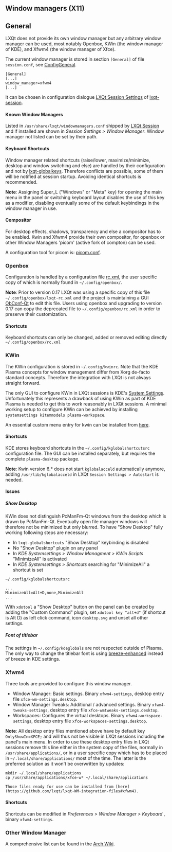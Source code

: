 ## Window managers (X11)

## General

LXQt does not provide its own window manager but any arbitrary window manager can be used, most notably Openbox, KWin (the window manager of KDE), and Xfwm4 (the window manager of Xfce).   

The current window manager is stored in section `[General]` of file `session.conf`, see [ConfigGeneral](ConfigGeneral#general).
```
[General]
[...]
window_manager=xfwm4
[...]
```

It can be chosen in configuration dialogue [LXQt Session Settings](https://github.com/lxde/lxqt-session#lxqt-session-settings) of [lxqt-session](https://github.com/lxde/lxqt-session).

#### Known Window Managers

Listed in `/usr/share/lxqt/windowmanagers.conf` shipped by [LXQt Session](https://github.com/lxqt/lxqt-session/blob/master/config/windowmanagers.conf) and if installed are shown in _Session Settings > Window Manager_. Window manager not listed can be set by their path.

#### Keyboard Shortcuts

Window manager related shortcuts (raise/lower, maximize/minimize, desktop and window switching and else) are handled by their configuration and not by [lxqt-globalkeys](https://github.com/lxqt/lxqt-globalkeys). Therefore conflicts are possible, some of them will be notified at session startup. Avoiding identical shortcuts is recommended.

**Note**: Assigning Super_L ("Windows" or "Meta" key) for opening the main menu in the panel or switching keyboard layout disables the use of this key as a modifier, disabling eventually some of the default keybindings in the window manager in use.

#### Compositor

For desktop effects, shadows, transparency and else a compositor has to be enabled. Kwin and Xfwm4 provide their own compositor, for openbox or other Window Managers 'picom' (active fork of compton) can be used.

A configuration tool for picom is: [picom.conf](https://github.com/redtide/picom-conf/).


### Openbox

Configuration is handled by a configuration file [rc.xml](http://openbox.org/wiki/Help:Configuration), the user specific copy of which is normally found in `~/.config/openbox/`.   

**Note**: Prior to version 0.17 LXQt was using a specific copy of this file` ~/.config/openbox/lxqt-rc.xml` and the project is maintaining a GUI [ObConf-Qt](https://github.com/lxde/obconf-qt) to edit this file. Users using openbox and upgrading to version 0.17 can copy the deprecated file to `~/.config/openbox/rc.xml` in order to preserve their customization. 

#### Shortcuts

Keyboard shortcuts can only be changed, added or removed editing directly `~/.config/openbox/rc.xml`

### KWin

The KWin configuration is stored in `~/.config/kwinrc`. Note that the KDE Plasma concepts for window management differ from Xorg de-facto standard concepts. Therefore the integration with LXQt is not always straight forward.

The only GUI to configure KWin in LXQt sessions is KDE's [System Settings](https://userbase.kde.org/System_Settings). Unfortunately this represents a drawback of using KWin as part of KDE Plasma is needed to get this to work reasonably in LXQt sessions. A minimal working setup to configure KWin can be achieved by installing `systemsettings kitemmodels plasma-workspace`.

An essential custom menu entry for kwin can be installed from [here](https://github.com/lxqt/lxqt-WM-integration-files#kwin_x11).

#### Shortcuts
KDE stores keyboard shortcuts in the `~/.config/kglobalshortcutsrc` configuration file. The GUI can be installed separately, but requires the complete `plasma-desktop` package.

**Note**: Kwin version 6.*  does not start `kglobalacceld` automatically anymore, adding  `/usr/lib/kglobalacceld` in LXQt `Session Settings > Autostart` is needed.

#### Issues

##### Show Desktop

KWin does not distinguish PcManFm-Qt windows from the desktop which is drawn by PcManFm-Qt. Eventually open file manager windows will therefore not be minimized but only blurred. To have "Show Desktop" fully working following steps are necessary:
* In `lxqt-globalshortcuts` "Show Desktop" keybinding is disabled
* No "Show Desktop" plugin on any panel
* In _KDE Systemsettings > Window Managment > KWin Scripts_ "MinimizeAll" is activated
* In _KDE Systemsettings > Shortcuts_ searching for "MinimizeAll" a shortcut is set


`~/.config/kglobalshortcutsrc`

```
...
MinimizeAll=Alt+D,none,MinimizeAll
...

```
With `xdotool` a "Show Desktop" button on the panel can be created by adding the "Custom Command" plugin, set `xdotool key "alt+d"` (if shortcut is Alt D) as left click command, icon `desktop.svg` and unset all other settings.

##### Font of titlebar

The settings in `~/.config/kdeglobals` are not respected outside of Plasma. The only way to change the titlebar font is using [breeze-enhanced](https://aur.archlinux.org/packages/breeze-enhanced-git) instead of breeze in KDE settings.

### Xfwm4

Three tools are provided to configure this window manager.   
* Window Manager: Basic settings. Binary `xfwm4-settings`, desktop entry file `xfce-wm-settings.desktop`.
* Window Manager Tweaks: Additional / advanced settings. Binary `xfwm4-tweaks-settings`, desktop entry file `xfce-wmtweaks-settings.desktop`.
* Workspaces: Configures the virtual desktops. Binary `xfwm4-workspace-settings`, desktop entry file `xfce-workspaces-settings.desktop`.

**Note**: All desktop entry files mentioned above have by default key `OnlyShowIn=XFCE;` and will thus not be visible in LXQt sessions including the panel's main menu. In order to use these desktop entry files in LXQt sessions remove this line either in the system copy of the files, normally in `/usr/share/applications/`, or in a user specific copy which has to be placed in `~/.local/share/applications/` most of the time. The latter is the preferred solution as it won't be overwritten by updates:
 ```
 mkdir ~/.local/share/applications
 cp /usr/share/applications/xfce-w* ~/.local/share/applications

Those files ready for use can be installed from [here](https://github.com/lxqt/lxqt-WM-integration-files#xfwm4).
```
#### Shortcuts

Shortcuts can be modified in _Preferences > Window Manager >  Keyboard_ , binary `xfwm4-settings`.

### Other Window Manager


A comprehensive list can be found in the [Arch Wiki](https://wiki.archlinux.org/title/Window_manager#List_of_window_managers).



  





